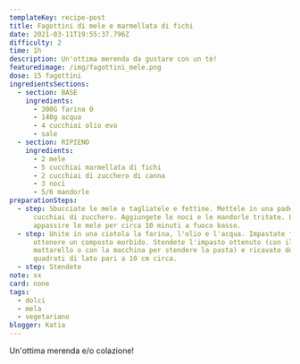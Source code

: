 ```yaml
---
templateKey: recipe-post
title: Fagottini di mele e marmellata di fichi
date: 2021-03-11T19:55:37.796Z
difficulty: 2
time: 1h
description: Un'ottima merenda da gustare con un tè!
featuredimage: /img/fagottini_mele.png
dose: 15 fagottini
ingredientsSections:
  - section: BASE
    ingredients:
      - 300G farina 0
      - 140g acqua
      - 4 cucchiai olio evo
      - sale
  - section: RIPIENO
    ingredients:
      - 2 mele
      - 5 cucchiai marmellata di fichi
      - 2 cucchiai di zucchero di canna
      - 3 noci
      - 5/6 mandorle
preparationSteps:
  - step: Sbucciate le mele e tagliatele e fettine. Mettele in una padella con 2
      cucchiai di zucchero. Aggiungete le noci e le mandorle tritate. Lasciate
      appassire le mele per circa 10 minuti a fuoco basso.
  - step: Unite in una ciotola la farina, l'olio e l'acqua. Impastate fino ad
      ottenere un composto morbido. Stendete l'impasto ottenuto (con il
      mattarello o con la macchina per stendere la pasta) e ricavate dei
      quadrati di lato pari a 10 cm circa.
  - step: Stendete
note: xx
card: none
tags:
  - dolci
  - mela
  - vegetariano
blogger: Katia
---
```

Un'ottima merenda e/o colazione!
